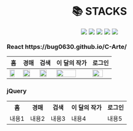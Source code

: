 <div align="center">
  <h1>📚 STACKS</h1>
  <div style="display: flex; justify-content: center; gap: 5px;">
    <img src="https://img.shields.io/badge/HTML5-E34F26?style=for-the-badge&logo=html5&logoColor=FFF"/>
    <img src="https://img.shields.io/badge/CSS3-1572B6?style=for-the-badge&logo=css3&logoColor=FFF"/>
    <img src="https://img.shields.io/badge/jquery-0769AD?style=for-the-badge&logo=jquery&logoColor=FFF"/>
    <img src="https://img.shields.io/badge/GitHub-EAEAEA?style=for-the-badge&logo=github&logoColor=000"/>
    <img src="https://img.shields.io/badge/React-61DAFB?style=for-the-badge&logo=React&logoColor=white"/>
  </div>
</div>

<h3>React https://bug0630.github.io/C-Arte/</h3>

| 홈  | 경매  | 검색  | 이 달의 작가  | 로그인  |
|---|---|---|---|---|
| <img width="80%" src="https://github.com/bug0630/bug0630/assets/143781709/4ef8cb05-c83e-42f3-9b39-4d4d26c5d12a"> | <img width="80%" src="https://github.com/bug0630/bug0630/assets/143781709/c60be26d-ece0-41b1-9152-caea05d8ee10"> | <img width="80%" src="https://github.com/bug0630/bug0630/assets/143781709/b34f52e4-709d-4150-925d-f27325d0a785"> | <img width="80%" src="https://github.com/bug0630/bug0630/assets/143781709/5e298f2d-c92c-4c07-a3ca-356f462ecfba"> | <img width="80%" src="https://github.com/bug0630/bug0630/assets/143781709/86f49146-fb85-44c4-b589-c1a608ade160"> |

<h3>jQuery</h3>  
<table>
  <tr>
    <th>홈</th>
    <th>경매</th>
    <th>검색</th>
    <th>이 달의 작가</th>
    <th>로그인</th>
  </tr>
  <tr>
    <td>내용1</td>
    <td>내용2</td>
    <td>내용3</td>
    <td>내용4</td>
    <td>내용5</td>
  </tr>
</table>
